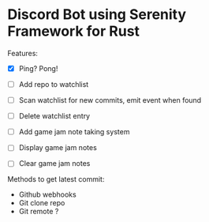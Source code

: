 # Discord Bot using Serenity Framework for Rust

Features:
- [x] Ping? Pong!
- [ ] Add repo to watchlist
- [ ] Scan watchlist for new commits, emit event when found
- [ ] Delete watchlist entry
- [ ] Add game jam note taking system
- [ ] Display game jam notes
- [ ] Clear game jam notes



Methods to get latest commit:
- Github webhooks
- Git clone repo
- Git remote ?